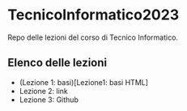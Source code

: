 # TecnicoInformatico2023
Repo delle lezioni del corso di Tecnico Informatico.

## Elenco delle lezioni
- (Lezione 1: basi)[Lezione1: basi HTML]
- Lezione 2: link
- Lezione 3: Github
